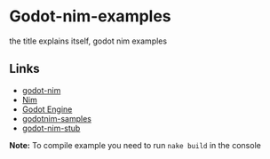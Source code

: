 # Godot-nim-examples
the title explains itself, godot nim examples
## Links
- [godot-nim](https://github.com/pragmagic/godot-nim)
- [Nim](http://nim-lang.org/)
- [Godot Engine](http://www.godotengine.org/)
- [godotnim-samples](https://github.com/zetashift/godotnim-samples)
- [godot-nim-stub](https://github.com/pragmagic/godot-nim-stub)

**Note:** To compile example you need to run `nake build` in the console
